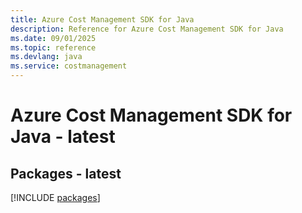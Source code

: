 ```yaml
---
title: Azure Cost Management SDK for Java
description: Reference for Azure Cost Management SDK for Java
ms.date: 09/01/2025
ms.topic: reference
ms.devlang: java
ms.service: costmanagement
---
```

# Azure Cost Management SDK for Java - latest
## Packages - latest
[!INCLUDE [packages](cost-management-index.md)]